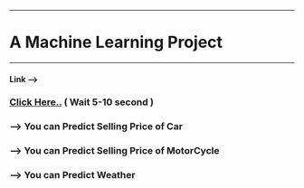 ___
# A Machine Learning Project
___
#### Link -->   
### [Click Here..](https://ml-project-nic.herokuapp.com/)   ( Wait 5-10 second )


### --> You can Predict Selling Price of Car
### --> You can Predict Selling Price of MotorCycle
### --> You can Predict Weather
